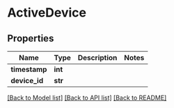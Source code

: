 # ActiveDevice

## Properties
Name | Type | Description | Notes
------------ | ------------- | ------------- | -------------
**timestamp** | **int** |  | 
**device_id** | **str** |  | 

[[Back to Model list]](../README.md#documentation-for-models) [[Back to API list]](../README.md#documentation-for-api-endpoints) [[Back to README]](../README.md)


